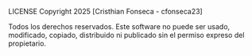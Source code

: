 LICENSE
Copyright 2025 [Cristhian Fonseca -  cfonseca23]

Todos los derechos reservados. Este software no puede ser usado, modificado, copiado, distribuido ni publicado sin el permiso expreso del propietario.
